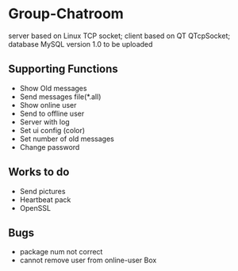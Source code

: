 # Group-Chatroom
server based on Linux TCP socket; client based on QT QTcpSocket; database MySQL
version 1.0 to be uploaded

## Supporting Functions
* Show Old messages
* Send messages file(*.all)
* Show online user
* Send  to offline user
* Server with log
* Set ui config (color)
* Set number of old messages
* Change password

## Works to do
* Send pictures
* Heartbeat pack
* OpenSSL

## Bugs
* package num not correct
* cannot remove user from online-user Box
